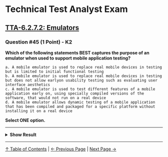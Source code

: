# Technical Test Analyst Exam

## [TTA-6.2.7.2: Emulators](../6-test-tools-and-automation/6.2-specific-test-tools.md#6272-emulators)

### Question #45 (1 Point) - K2

**Which of the following statements BEST captures the purpose of an emulator when used to support mobile application testing?**

    a. A mobile emulator is used to replace real mobile devices in testing but is limited to initial functional testing
    b. A mobile emulator is used to replace real mobile devices in testing but does not allow earlyon usability testing such as evaluating user interface aesthetics
    c. A mobile emulator is used to test different features of a mobile application early on, using specially compiled versions of the software, that would not run on a real device
    d. A mobile emulator allows dynamic testing of a mobile application that has been compiled and packaged for a specific platform without installing it on a real device

**Select ONE option.**

---

<details>
<summary><strong>Show Result</strong></summary>

#### Correct Answer: d

    a. Is not correct. An emulator is not restricted to initial functional tests – it can also be used for tests later in the life cycle, and for non-functional tests
    b. Is not correct. An emulator may allow functional as well as nonfunctional tests. Although most usability testing will and should be done
    on real devices, early usability tests such as a heuristic evaluation might be done using an emulator
    c. Is not correct. Versions that run on an emulator should also run on the real devic
    d. Is correct. The purpose of an emulator is to test device-specific behaviour of an application as early as possible – even if the device is
    not available to the tester

</details>

---

[↑ Table of Contents](../../README.md#table-of-contents) | [← Previous Page](question-44.md) | [Next Page →](question-45.md)
